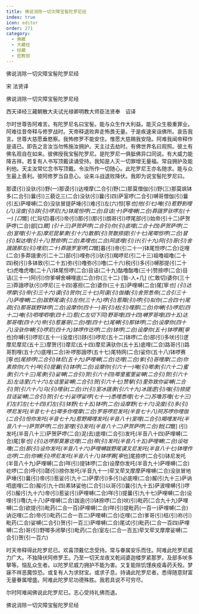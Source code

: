 ```yaml
---
title: 佛说消除一切灾障宝髻陀罗尼经
index: true
icon: editor
order: 271
category:
  - 佛藏
  - 大藏经
  - 经藏
  - 密教部
---
```


  佛说消除一切灾障宝髻陀罗尼经  

宋 法贤译  

佛说消除一切灾障宝髻陀罗尼经  

西天译经三藏朝散大夫试光禄卿明教大师臣法贤奉　诏译  

尔时世尊告阿难言。有陀罗尼名曰宝髻。能与众生作大利益。能灭众生极重罪业。阿难往昔帝释与修罗战时。天帝释退败奔走怖畏无量。于是疾速来诣佛所。哀告我言。世尊大慈愿垂愍察。我怖修罗不能安住。惟愿大慈赐我安隐。阿难我闻帝释作是语已。即告之言汝当勿怖施汝拥护。天主过去劫时。有佛世界名曰观照。彼土有佛名观自在如来。彼佛授我宝髻陀罗尼。是陀罗尼一俱胝佛异口同说。有大威力能降吉祥。若复有人书写顶戴读诵受持。我知是人灭一切罪增无量福。常自拥护及能利他。天主汝常忆念书写顶戴。令汝所作一切随心。此陀罗尼王亦名随求。能与众生最上善利。彼阿修罗当自息心。设来斗战退败降伏。我即为说宝髻陀罗尼曰。  

那谟(引)没驮(引)野(一)那谟(引)达哩摩(二合引)野(二)那莫僧伽(引)野(三)那莫飒钵多(二合引)曩(引)三藐讫三(二合)没驮(引)曩(引四)萨室啰(二合引)嚩哥僧伽(引)曩(引五)萨哩嚩(二合)没驮冒提萨埵(引)难(引)左(六)怛[寧*也]他(引七)唵(引)惹野割哩(八)没度(引)跢(引)啰尼(九)钵尾怛啰(二合)目诘(十)萨哩嚩(二合)莽誐罗驮啰左(十一) [口*爾] (仁际切)暮(引)帝(引)那(引)那(引)朗哥(引)啰尾部(引)始帝(引十二)萨贺萨啰(二合)部[口*爾] (引十三)萨贺萨啰(二合引)你(引)底哩(二合十四)萨贺萨啰(二合)室哩(引十五)摩尼昆拏隶(引十六)散那(引)贺散捺提(引十七)尾唧怛啰(二合)冒(引)梨达哩(引十八)赞捺啰(二合)素哩也(二合)阿底哩(引)计(引十九)阿(引)哥(引)舍誐誐那左(引)哩尼(二十)莽誐罗室啰[口*爾]暮(引)帝(引二十一)钵尾怛啰(二合)讫哩(二合)多莽誐隶(引二十二)部(引)哩弥(引)驮(引)羯啰尼(引二十三)祖噜祖噜(二十四)税(引)多钵致(引二十五)弥(引)噜弥(引)噜(二十六)税(引)多(引)嚩那提(引二十七)虎噜虎噜(二十八)钵尾怛啰(二合)目诘(二十九)酤噜酤噜(三十)赞捺啰(二合)目诘(三十一)阿(引)你爹嚩舍嚩哩底(二合)你(三十二) [昝-人+几] (仁敢切)婆你(三十三)莽誐啰驮(引)啰尼(三十四)塞担(二合)婆你(三十五)萨哩嚩(二合)尾[寧*也] (引)达啰摩(引)帝(引三十六)谟(引)贺你(三十七)阿谟(引)伽播(引)舍贺悉帝(二合引三十八)萨哩嚩(二合)跋野尾谟(引)左你(三十九)啰(引)惹陬(引)啰(引)拟你(二合四十)尾疏(引)那哥跋野钵啰(二合)设摩你(四十一)哥(引)枯(引)哩那(二合)你嚩(引)啰尼(四十二)唵(引)呬哩呬哩(四十三)惹(仁左切下同)野哥哩(四十四)嚩罗哥哩(四十五)达那哥哩(四十六)帝(引)惹塞哥(二合)哩(四十七)尾嚩(引)那钵啰(二合)设摩你(四十八)没驮你嚩(引)啰尼(四十九)钵啰作讫啰(二合)钵啰(二合)设摩你(五十)钵啰赛[寧*也]你嚩(引)啰尼(五十一)没度(引)跢(引)啰尼(五十二)钵啰(二合)部(引)多吠(引)逻摩尼摩尼(五十三)摩贺(引)摩尼(五十四)摩尼满驮你(五十五)底哩(二合)路哥(引)路哥割哩(五十六)底哩(二合)补啰那誐啰(五十七)尾特网(二合)娑你(五十八)钵啰赛[寧*也]尾捺啰(二合引)钵尼(五十九)萨哩嚩(二合)讫哩(二合)爹(引)哥哩摩(二合)你素捺你(六十)咩(引)提曩(引)钵啰(二合)设摩你(引六十一)唵(引)唧隶(引六十二)蜜隶(引六十三)尾隶(引)娑嚩(二合引)贺(引六十四)唧里蜜里娑嚩(二合引)贺(引六十五)左诘里(六十六)左诘里娑嚩(二合引)贺(引六十七)赞拏(引)里弥致你娑嚩(二合引)贺(引六十八)乌(引)哩驮(二合)计(引)室冰誐隶(引六十九)冰誐逻(引)嗤(引)捺提目诘娑嚩(二合引)贺(引七十)娑啰娑啰(七十一)悉哩悉哩(七十二)苏噜苏噜(七十三)扪左扪左(七十四)扪左(引)钵野(七十五)钵啰(二合)设摩野(七十六)没度(引)多(引)啰尼发吒(半音七十七)唧多你哩摩(二合)罗哥啰尼发吒(半音七十八)阿苏啰你哩伽(二合引)怛你发吒(半音七十九)惹野羯哩发吒(半音八十)室哩(二合引)羯哩发吒(半音八十一)萨贺萨啰(二合)室哩(引)发吒(半音八十二)萨贺萨啰(二合)勃[口*爾] (引)发吒(半音八十三)萨贺萨啰(二合)泥(去)底哩(二合引)发吒(半音八十四)萨哩嚩(二合)尾[寧*也] (引)达啰那莫塞讫哩(二合)带(引)发吒(半音八十五)萨哩嚩(二合)设咄噜(二合)那(引)设你发吒(半音八十六)萨哩嚩跋野尾谟叉尼发吒(半音八十七)钵哩作讫啰(二合)你嚩(引)啰尼发吒(半音八十八)钵啰赛[寧*也]尾捺啰(二合引)钵尼发吒(半音八十九)萨哩嚩(二合)咩(引)提钵啰(二合)设摩你发吒(半音九十)萨哩嚩(二合)屹啰(二合)呼(引)蹉(引)捺你发吒(半音九十一)荦叉荦叉摩摩萨哩嚩(二合)没驮冒地萨埵(引)曩(引)帝(引)惹娑(引九十二)萨摩(引)多(引)必底哩(二合)赧(引九十三)萨讷呬底哩(二合)赧(引九十四)素钵娑他(二合引)以哥(引)曩(引九十五)萨波哩嚩(引)啰(引)赧(引九十六)帝(引)惹娑(引)萨哩嚩(二合)咩(引)提曩(引九十七)萨哩嚩(二合)设哩(引)囕(九十八)萨哩嚩(二合)跋逾(引)钵捺啰(二合)吠(引)毗药(二合九十九)萨哩嚩(二合)欲提(引)毗药(二合一百)萨哩嚩(二合)咩(引)提毗药(一百一)萨哩嚩(二合)讷讫哩(二合)帝(引)毗药(二合一百二)萨哩嚩(二合)讫哩(二合)爹哥(引)枯(引)祢(引)毗药(二合)娑嚩(二合引)贺(引一百三)萨哩嚩(二合)尾试(引)毗药(二合一百四)萨哩嚩(二合)哥(引)野唧多闭拏(引)毗药(二合)室左(二合一百五)荦叉荦叉摩摩娑嚩(二合引)贺(引一百六)  

时天帝释得此陀罗尼已。欢喜顶戴忆念受持。常与眷属安乐而住。阿难此陀罗尼威力广大。不独降伏阿修罗王。乃至一切天龙夜叉乾闼婆迦楼罗紧那罗。及部多吠多拏等。恼乱众生者。以陀罗尼威力拥护不能为害。又复能除饥馑疾疫毒药夭殁。梦寐不祥恶魔惊恐。或复有人为求财宝。或求子息。持诵此陀罗尼者。悉得随意财富无量眷属增盛。阿难此陀罗尼功德殊胜。我若具说不可穷尽。  

尔时阿难闻佛说此陀罗尼已。志心受持礼佛而退。  

佛说消除一切灾障宝髻陀罗尼经  

